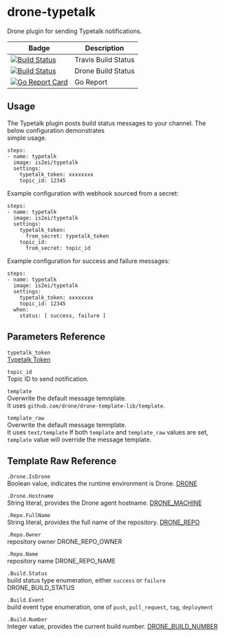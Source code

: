 # drone-typetalk

Drone plugin for sending Typetalk notifications.

| Badge | Description |
| ------------- | ------------- |
| [![Build Status](https://travis-ci.org/is2ei/drone-slack.svg?branch=master)][travis] | Travis Build Status |
| [![Build Status](https://cloud.drone.io/api/badges/is2ei/drone-typetalk/status.svg)][drone] | Drone Build Status |
| [![Go Report Card](https://goreportcard.com/badge/github.com/is2ei/drone-typetalk)][goreport] | Go Report |

[travis]: https://travis-ci.org/is2ei/drone-slack
[drone]: https://cloud.drone.io/is2ei/drone-typetalk
[goreport]: https://goreportcard.com/report/github.com/is2ei/drone-typetalk

## Usage

The Typetalk plugin posts build status messages to your channel. The below configuration demonstrates  
simple usage.

```
steps:
- name: typetalk
  image: is2ei/typetalk
  settings:
    typetalk_token: xxxxxxxx
    topic_id: 12345
```

Example configuration with webhook sourced from a secret:

```
steps:
- name: typetalk
  image: is2ei/typetalk
  settings:
    typetalk_token:
      from_secret: typetalk_token
    topic_id:
      from_secret: topic_id
```

Example configuration for success and failure messages:

```
steps:
- name: typetalk
  image: is2ei/typetalk
  settings:
    typetalk_token: xxxxxxxx
    topic_id: 12345
  when:
    status: [ success, failure ]
```

## Parameters Reference

`typetalk_token`  
[Typetalk Token](https://developer.nulab-inc.com/docs/typetalk/#tttoken)

`topic_id`  
Topic ID to send notification.  

`template`  
Overwrite the default message temnplate.  
It uses `github.com/drone/drone-template-lib/template`.  

`template_raw`  
Overwrite the default message temnplate.  
It uses `text/template` If both `template` and `template_raw` values are set, `template` value will override the message template.  

## Template Raw Reference

`.Drone.IsDrone`  
Boolean value, indicates the runtime environment is Drone. [DRONE](https://docs.drone.io/reference/environ/drone/)  

`.Drone.Hostname`  
String literal, provides the Drone agent hostname. [DRONE_MACHINE](https://docs.drone.io/reference/environ/drone-machine/)  

`.Repo.FullName`  
String literal, provides the full name of the repository. [DRONE_REPO](https://docs.drone.io/reference/environ/drone-repo/)  

`.Repo.Owner`  
repository owner DRONE_REPO_OWNER  

`.Repo.Name`  
repository name DRONE_REPO_NAME  

`.Build.Status`  
build status type enumeration, either `success` or `failure` DRONE_BUILD_STATUS  

`.Build.Event`  
build event type enumeration, one of `push`, `pull_request`, `tag`, `deployment`  

`.Build.Number`  
Integer value, provides the current build number. [DRONE_BUILD_NUMBER](https://docs.drone.io/reference/environ/drone-build-number/)  

